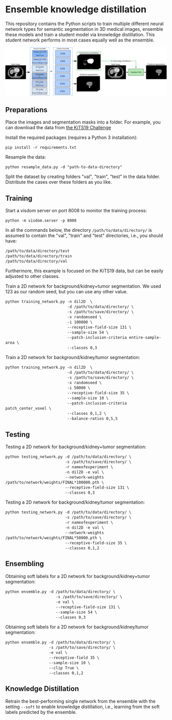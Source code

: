 # Ensemble knowledge distillation

This repository contains the Python scripts to train multiple different neural network types for semantic segmentation in 3D medical images,
ensemble these models and train a student model via knowledge distillation. This student network performs in most cases equally well as the
ensemble.

![Graphical abstract](graphical_abstract.png)

## Preparations

Place the images and segmentation masks into a folder. For example, you can download the data from [the KiTS19 Challenge](https://github.com/neheller/kits19)

Install the required packages (requires a Python 3 installation):

```shell
pip install -r requirements.txt
```

Resample the data:
    
```shell
python resample_data.py -d "path-to-data-directory" 
```

Split the dataset by creating folders "val", "train", "test" in the data folder. Distribute the cases over these folders as you like.

## Training

Start a visdom server on port 8008 to monitor the training process:

```shell
python -m visdom.server -p 8008
```

In all the commands below, the directory `/path/to/data/directory/` is assumed to contain the "val", "train" and "test" directories, i.e., you should have:

    /path/to/data/directory/test
    /path/to/data/directory/train
    /path/to/data/directory/val

Furthermore, this example is focused on the KiTS19 data, but can be easily adjusted to other classes.

Train a 2D network for background/kidney+tumor segmentation. We used 123 as our random seed, but you can use any other value.

```shell
python training_network.py -n dil2D  \
                           -d /path/to/data/directory/ \
                           -s /path/to/save/directory/ \
                           -x randomseed \
                           -i 100000 \
                           --receptive-field-size 131 \
                           --sample-size 54 \
                           --patch-inclusion-criteria entire-sample-area \
                           --classes 0,3
```

Train a 2D network for background/kidney/tumor segmentation:

```shell
python training_network.py -n dil2D  \
                           -d /path/to/data/directory/ \
                           -s /path/to/save/directory/ \
                           -x randomseed \
                           -i 50000 \
                           --receptive-field-size 35 \
                           --sample-size 10 \
                           --patch-inclusion-criteria patch_center_voxel \
                           --classes 0,1,2 \
                           --balance-ratios 0,5,5
```

## Testing
Testing a 2D network for background/kidney+tumor segmentation:

```shell
python testing_network.py -d /path/to/data/directory/ \
                          -s /path/to/save/directory/ \
                          -r nameofexperiment \
                          -n dil2D -e val \
                          --network-weights /path/to/network/weights/FINAL*100000.pth \
                          --receptive-field-size 131 \
                          --classes 0,3
```

Testing a 2D network for background/kidney/tumor segmentation:

```shell
python testing_network.py -d /path/to/data/directory/ \
                          -s /path/to/save/directory/ \
                          -r nameofexperiment \
                          -n dil2D -e val \
                          --network-weights /path/to/network/weights/FINAL*50000.pth \
                          --receptive-field-size 35 \
                          --classes 0,1,2
```

## Ensembling

Obtaining soft labels for a 2D network for background/kidney+tumor segmentation:

```shell
python ensemble.py -d /path/to/data/directory/ \
                      -s /path/to/save/directory/ \
                      -e val \
                      --receptive-field-size 131 \
                      --sample-size 54 \
                      --classes 0,3
```

Obtaining soft labels for a 2D network for background/kidney/tumor segmentation:

```shell
python ensemble.py -d /path/to/data/directory/ \
                   -s /path/to/save/directory/ \
                   -e val \
                   --receptive-field 35 \
                   --sample-size 10 \
                   --clip True \
                   --classes 0,1,2
```

## Knowledge Distillation

Retrain the best-performing single network from the ensemble with the setting `--soft` to enable knowledge distillation, i.e., learning from the soft labels predicted by the ensemble.
